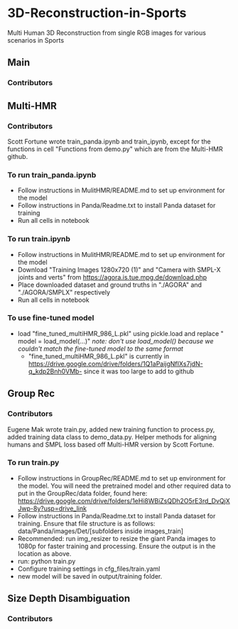 # 3D-Reconstruction-in-Sports
Multi Human 3D Reconstruction from single RGB images for various scenarios in Sports

## Main

### Contributors

## Multi-HMR

### Contributors

Scott Fortune wrote train_panda.ipynb and train_ipynb, except for the functions in cell "Functions from demo.py" which are from the Multi-HMR github.

### To run train_panda.ipynb

- Follow instructions in MulitHMR/README.md to set up environment for the model
- Follow instructions in Panda/Readme.txt to install Panda dataset for training
- Run all cells in notebook

### To run train.ipynb

- Follow instructions in MulitHMR/README.md to set up environment for the model
- Download "Training Images 1280x720 (1)" and "Camera with SMPL-X joints and verts" from https://agora.is.tue.mpg.de/download.php
- Place downloaded dataset and ground truths in "./AGORA" and "./AGORA/SMPLX" respectively
- Run all cells in notebook

### To use fine-tuned model


- load "fine_tuned_multiHMR_986_L.pkl" using pickle.load and replace " model = load_model(...)" *note: don't use load_model() because we couldn't match the fine-tuned model to the same format*
    - "fine_tuned_multiHMR_986_L.pkl" is currently in https://drive.google.com/drive/folders/1Q1aPaijgNfIXs7jdN-q_kdp2Bnh0VMb- since it was too large to add to github

## Group Rec

### Contributors
Eugene Mak wrote train.py, added new training function to process.py, added training data class to demo_data.py. Helper methods for aligning humans and SMPL loss based off Multi-HMR version by Scott Fortune. 

### To run train.py

- Follow instructions in GroupRec/README.md to set up environment for the model. You will need the pretrained model and other required data to put in the GroupRec/data folder, found here: https://drive.google.com/drive/folders/1eHi8WBiZsQDh2O5rE3rd_DvQjXJwp-8y?usp=drive_link
- Follow instructions in Panda/Readme.txt to install Panda dataset for training. Ensure that file structure is as follows: data/Panda/images/Det/[subfolders inside images_train]
- Recommended: run img_resizer to resize the giant Panda images to 1080p for faster training and processing. Ensure the output is in the location as above.
- run: python train.py
- Configure training settings in cfg_files/train.yaml
- new model will be saved in output/training folder.

## Size Depth Disambiguation

### Contributors
